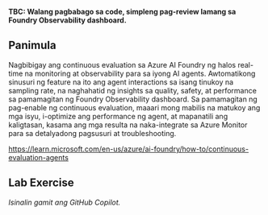 **TBC: Walang pagbabago sa code, simpleng pag-review lamang sa Foundry Observability dashboard.**

## Panimula

Nagbibigay ang continuous evaluation sa Azure AI Foundry ng halos real-time na monitoring at observability para sa iyong AI agents. Awtomatikong sinusuri ng feature na ito ang agent interactions sa isang tinukoy na sampling rate, na naghahatid ng insights sa quality, safety, at performance sa pamamagitan ng Foundry Observability dashboard. Sa pamamagitan ng pag-enable ng continuous evaluation, maaari mong mabilis na matukoy ang mga isyu, i-optimize ang performance ng agent, at mapanatili ang kaligtasan, kasama ang mga resulta na naka-integrate sa Azure Monitor para sa detalyadong pagsusuri at troubleshooting.

https://learn.microsoft.com/en-us/azure/ai-foundry/how-to/continuous-evaluation-agents

## Lab Exercise

*Isinalin gamit ang GitHub Copilot.*
